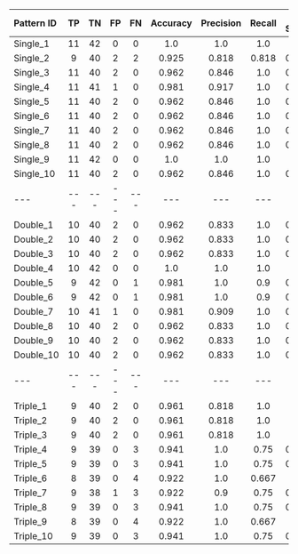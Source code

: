 | Pattern ID | TP | TN | FP | FN | Accuracy | Precision | Recall | F1 Score |
| :--- | :---: | :---: | :---: | :---: | :---: | :---: | :---: | :---: |
| Single_1 | 11 | 42 | 0 | 0 | 1.0 | 1.0 | 1.0 | 1.0 |
| Single_2 | 9 | 40 | 2 | 2 | 0.925 | 0.818 | 0.818 | 0.818 |
| Single_3 | 11 | 40 | 2 | 0 | 0.962 | 0.846 | 1.0 | 0.917 |
| Single_4 | 11 | 41 | 1 | 0 | 0.981 | 0.917 | 1.0 | 0.957 |
| Single_5 | 11 | 40 | 2 | 0 | 0.962 | 0.846 | 1.0 | 0.917 |
| Single_6 | 11 | 40 | 2 | 0 | 0.962 | 0.846 | 1.0 | 0.917 |
| Single_7 | 11 | 40 | 2 | 0 | 0.962 | 0.846 | 1.0 | 0.917 |
| Single_8 | 11 | 40 | 2 | 0 | 0.962 | 0.846 | 1.0 | 0.917 |
| Single_9 | 11 | 42 | 0 | 0 | 1.0 | 1.0 | 1.0 | 1.0 |
| Single_10 | 11 | 40 | 2 | 0 | 0.962 | 0.846 | 1.0 | 0.917 |
| --- | --- | --- | --- | --- | --- | --- | --- | --- |
| Double_1 | 10 | 40 | 2 | 0 | 0.962 | 0.833 | 1.0 | 0.909 |
| Double_2 | 10 | 40 | 2 | 0 | 0.962 | 0.833 | 1.0 | 0.909 |
| Double_3 | 10 | 40 | 2 | 0 | 0.962 | 0.833 | 1.0 | 0.909 |
| Double_4 | 10 | 42 | 0 | 0 | 1.0 | 1.0 | 1.0 | 1.0 |
| Double_5 | 9 | 42 | 0 | 1 | 0.981 | 1.0 | 0.9 | 0.947 |
| Double_6 | 9 | 42 | 0 | 1 | 0.981 | 1.0 | 0.9 | 0.947 |
| Double_7 | 10 | 41 | 1 | 0 | 0.981 | 0.909 | 1.0 | 0.952 |
| Double_8 | 10 | 40 | 2 | 0 | 0.962 | 0.833 | 1.0 | 0.909 |
| Double_9 | 10 | 40 | 2 | 0 | 0.962 | 0.833 | 1.0 | 0.909 |
| Double_10 | 10 | 40 | 2 | 0 | 0.962 | 0.833 | 1.0 | 0.909 |
| --- | --- | --- | --- | --- | --- | --- | --- | --- |
| Triple_1 | 9 | 40 | 2 | 0 | 0.961 | 0.818 | 1.0 | 0.9 |
| Triple_2 | 9 | 40 | 2 | 0 | 0.961 | 0.818 | 1.0 | 0.9 |
| Triple_3 | 9 | 40 | 2 | 0 | 0.961 | 0.818 | 1.0 | 0.9 |
| Triple_4 | 9 | 39 | 0 | 3 | 0.941 | 1.0 | 0.75 | 0.857 |
| Triple_5 | 9 | 39 | 0 | 3 | 0.941 | 1.0 | 0.75 | 0.857 |
| Triple_6 | 8 | 39 | 0 | 4 | 0.922 | 1.0 | 0.667 | 0.8 |
| Triple_7 | 9 | 38 | 1 | 3 | 0.922 | 0.9 | 0.75 | 0.818 |
| Triple_8 | 9 | 39 | 0 | 3 | 0.941 | 1.0 | 0.75 | 0.857 |
| Triple_9 | 8 | 39 | 0 | 4 | 0.922 | 1.0 | 0.667 | 0.8 |
| Triple_10 | 9 | 39 | 0 | 3 | 0.941 | 1.0 | 0.75 | 0.857 |